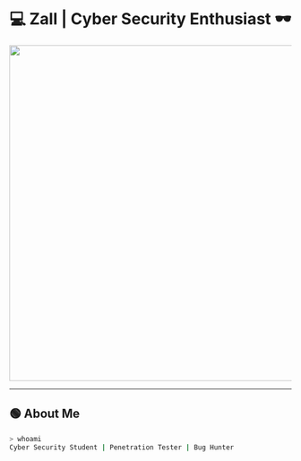 <!-- Profil README.md -->

<h1 align="center">💻 Zall | Cyber Security Enthusiast 🕶️</h1>

<p align="center">
  <img src="https://media.giphy.com/media/eCqFYAVjjDksg/giphy.gif" width="600"/>
</p>

---

## 🟢 About Me
```bash
> whoami
Cyber Security Student | Penetration Tester | Bug Hunter
